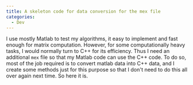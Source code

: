 ```yaml
---
title: A skeleton code for data conversion for the mex file
categories: 
  - Dev
---
```


I use mostly Matlab to test my algorithms, it easy to implement and fast enough for matrix computation. However, for some computationally heavy tasks, I would normally turn to C++ for its efficiency. Thus I need an additional `mex` file so that my Matlab code can use the C++ code. To do so, most of the job required is to convert matlab data into C++ data, and I create some methods just for this purpose so that I don't need to do this all over again next time. So here it is.
